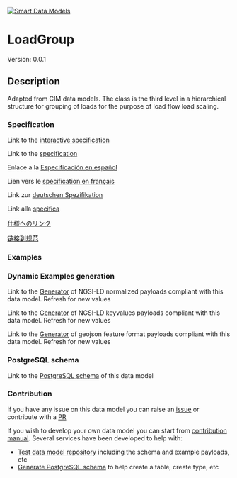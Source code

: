 [![Smart Data Models](https://smartdatamodels.org/wp-content/uploads/2022/01/SmartDataModels_logo.png "Logo")](https://smartdatamodels.org)
# LoadGroup
Version: 0.0.1

## Description 

Adapted from CIM data models. The class is the third level in a hierarchical structure for grouping of loads for the purpose of load flow load scaling.
### Specification

Link to the [interactive specification](https://swagger.lab.fiware.org/?url=https://smart-data-models.github.io/dataModel.EnergyCIM/LoadGroup/swagger.yaml)

Link to the [specification](https://github.com/smart-data-models/dataModel.EnergyCIM/blob/master/LoadGroup/doc/spec.md)

Enlace a la [Especificación en español](https://github.com/smart-data-models/dataModel.EnergyCIM/blob/master/LoadGroup/doc/spec_ES.md)

Lien vers le [spécification en français](https://github.com/smart-data-models/dataModel.EnergyCIM/blob/master/LoadGroup/doc/spec_FR.md)

Link zur [deutschen Spezifikation](https://github.com/smart-data-models/dataModel.EnergyCIM/blob/master/LoadGroup/doc/spec_DE.md)

Link alla [specifica](https://github.com/smart-data-models/dataModel.EnergyCIM/blob/master/LoadGroup/doc/spec_IT.md)

[仕様へのリンク](https://github.com/smart-data-models/dataModel.EnergyCIM/blob/master/LoadGroup/doc/spec_JA.md)

[链接到规范](https://github.com/smart-data-models/dataModel.EnergyCIM/blob/master/LoadGroup/doc/spec_ZH.md)
### Examples
### Dynamic Examples generation

Link to the [Generator](https://smartdatamodels.org/extra/ngsi-ld_generator.php?schemaUrl=https://raw.githubusercontent.com/smart-data-models/dataModel.EnergyCIM/master/LoadGroup/schema.json&email=info@smartdatamodels.org) of NGSI-LD normalized payloads compliant with this data model. Refresh for new values

Link to the [Generator](https://smartdatamodels.org/extra/ngsi-ld_generator_keyvalues.php?schemaUrl=https://raw.githubusercontent.com/smart-data-models/dataModel.EnergyCIM/master/LoadGroup/schema.json&email=info@smartdatamodels.org) of NGSI-LD keyvalues payloads compliant with this data model. Refresh for new values

Link to the [Generator](https://smartdatamodels.org/extra/geojson_features_generator.php?schemaUrl=https://raw.githubusercontent.com/smart-data-models/dataModel.EnergyCIM/master/LoadGroup/schema.json&email=info@smartdatamodels.org) of geojson feature format payloads compliant with this data model. Refresh for new values
### PostgreSQL schema

Link to the [PostgreSQL schema](https://github.com/smart-data-models/dataModel.EnergyCIM/blob/master/LoadGroup/schema.sql) of this data model
### Contribution

 If you have any issue on this data model you can raise an [issue](https://github.com/smart-data-models/dataModel.EnergyCIM/issues)  or contribute with a [PR](https://github.com/smart-data-models/dataModel.EnergyCIM/pulls)

 If you wish to develop your own data model you can start from [contribution manual](https://bit.ly/contribution_manual). Several services have been developed to help with: 
 - [Test data model repository](https://smartdatamodels.org/index.php/data-models-contribution-api/) including the schema and example payloads, etc
 - [Generate PostgreSQL schema](https://smartdatamodels.org/index.php/sql-service/) to help create a table, create type, etc
